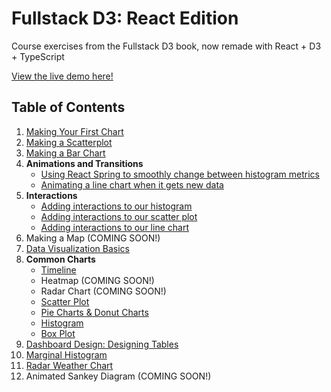 # Fullstack D3: React Edition

Course exercises from the Fullstack D3 book, now remade with React + D3 + TypeScript

[View the live demo here!](https://bespoke-zuccutto-1b184d.netlify.app/)

## Table of Contents

1. [Making Your First Chart](src/pages/LineChart.tsx)
2. [Making a Scatterplot](src/pages/ScatterPlot.tsx)
3. [Making a Bar Chart](src/pages/HistogramPage.tsx)
4. **Animations and Transitions**
   - [Using React Spring to smoothly change between histogram metrics](src/pages/AnimatedHistogram.tsx)
   - [Animating a line chart when it gets new data](src/pages/AnimatedLineChart.tsx)
5. **Interactions**
   - [Adding interactions to our histogram](src/pages/HistogramInteractions.tsx)
   - [Adding interactions to our scatter plot](src/pages/ScatterPlotInteractions.tsx)
   - [Adding interactions to our line chart](src/pages/LineChartInteractions.tsx)
6. Making a Map (COMING SOON!)
7. [Data Visualization Basics](src/pages/DatavizBasics.tsx)
8. **Common Charts**
   - [Timeline](src/pages/common-charts/CommonTimeline.tsx)
   - Heatmap (COMING SOON!)
   - Radar Chart (COMING SOON!)
   - [Scatter Plot](src/pages/common-charts/CommonScatterplot.tsx)
   - [Pie Charts & Donut Charts](src/pages/common-charts/CommonPieChart.tsx)
   - [Histogram](src/pages/common-charts/CommonHistogram.tsx)
   - [Box Plot](src/pages/common-charts/CommonBoxPlot.tsx)
9. [Dashboard Design: Designing Tables](src/pages/DashboardDesign.tsx)
10. [Marginal Histogram](src/pages/MarginalHistogram.tsx)
11. [Radar Weather Chart](src/pages/RadarWeatherChart.tsx)
12. Animated Sankey Diagram (COMING SOON!)
